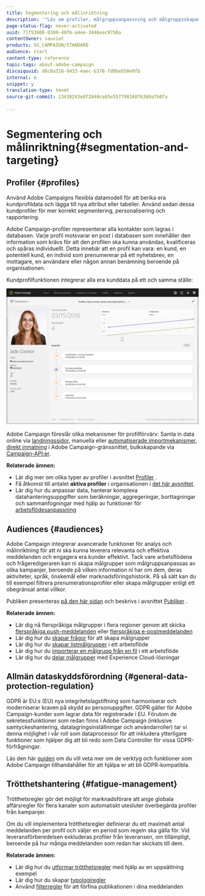 ```yaml
---
title: Segmentering och målinriktning
description: '"Läs om profiler, målgruppsanpassning och målgruppsskapande i Campaign: bygga målgrupper, importera kontakter för att dela målgrupper med Experience Cloud-lösningar och undvika reklamtrötthet."'
page-status-flag: never-activated
uuid: 71f53808-0309-49f6-a4ee-3446eac9758a
contentOwner: sauviat
products: SG_CAMPAIGN/STANDARD
audience: start
content-type: reference
topic-tags: about-adobe-campaign
discoiquuid: d8c8a318-9433-4aec-b378-fd0beb50e9fb
internal: n
snippet: y
translation-type: tm+mt
source-git-commit: 13430243e8f2840ca85e557798168f6380a7b0fa

---
```



# Segmentering och målinriktning{#segmentation-and-targeting}

## Profiler {#profiles}

Använd Adobe Campaigns flexibla datamodell för att berika era kundprofildata och lägga till nya attribut eller tabeller. Använd sedan dessa kundprofiler för mer korrekt segmentering, personalisering och rapportering.

Adobe Campaign-profiler representerar alla kontakter som lagras i databasen. Varje profil motsvarar en post i databasen som innehåller den information som krävs för att den profilen ska kunna användas, kvalificeras och spåras individuellt. Detta innebär att en profil kan vara: en kund, en potentiell kund, en individ som prenumererar på ett nyhetsbrev, en mottagare, en användare eller någon annan benämning beroende på organisationen.

Kundprofilfunktionen integrerar alla era kunddata på ett och samma ställe:

![](assets/mkt_hist_view.png)

Adobe Campaign föreslår olika mekanismer för profilförvärv: Samla in data online via [landningssidor](../../channels/using/getting-started-with-landing-pages.md), manuella eller [automatiserade importmekanismer](../../automating/using/about-data-import-and-export.md), [direkt inmatning](../../audiences/using/creating-profiles.md) i Adobe Campaign-gränssnittet, bulkskapande via [Campaign-API:er](../../api/using/about-campaign-standard-apis.md).

**Relaterade ämnen:**

* Lär dig mer om olika typer av profiler i avsnittet [Profiler](../../audiences/using/about-profiles.md) .
* Få åtkomst till antalet **aktiva profiler** i organisationen i [det här avsnittet](../../audiences/using/active-profiles.md).
* Lär dig hur du anpassar data, hanterar komplexa datahanteringsuppgifter som beräkningar, aggregeringar, borttagningar och sammanfogningar med hjälp av funktioner för [arbetsflödesanpassning](../../automating/using/about-targeting-activities.md)

## Audiences {#audiences}

Adobe Campaign integrerar avancerade funktioner för analys och målinriktning för att ni ska kunna leverera relevanta och effektiva meddelanden och engagera era kunder effektivt. Tack vare arbetsflödena och frågeredigeraren kan ni skapa målgrupper som målgruppsanpassas av olika kampanjer, beroende på vilken information ni har om dem, deras aktiviteter, språk, önskemål eller marknadsföringshistorik. På så sätt kan du till exempel filtrera prenumerationsprofiler eller skapa målgrupper enligt ett obegränsat antal villkor.

Publiken presenteras [på den här sidan](../../audiences/using/about-audiences.md) och beskrivs i avsnittet [Publiker](../../audiences/using/creating-audiences.md) .

**Relaterade ämnen:**

* Lär dig nå flerspråkiga målgrupper i flera regioner genom att skicka [flerspråkiga push-meddelanden](../../channels/using/creating-a-multilingual-push-notification.md) eller [flerspråkiga e-postmeddelanden](../../channels/using/creating-a-multilingual-email.md)
* Lär dig hur du [skapar frågor](../../audiences/using/creating-audiences.md#creating-query-audiences) för att skapa målgrupper
* Lär dig hur du [skapar listmålgrupper](../../audiences/using/creating-audiences.md#creating-list-audiences) i ett arbetsflöde
* Lär dig hur du [importerar en målgrupp från en fil](../../audiences/using/creating-audiences.md#creating-file-audiences) i ett arbetsflöde
* Lär dig hur du [delar målgrupper](../../audiences/using/creating-audiences.md#creating-experience-cloud-audiences) med Experience Cloud-lösningar

## Allmän dataskyddsförordning {#general-data-protection-regulation}

GDPR är EU:s (EU) nya integritetslagstiftning som harmoniserar och moderniserar kraven på skydd av personuppgifter. GDPR gäller för Adobe Campaign-kunder som lagrar data för registrerade i EU. Förutom de sekretessfunktioner som redan finns i Adobe Campaign (inklusive samtyckeshantering, datalagringsinställningar och användarroller) tar vi denna möjlighet i vår roll som dataprocessor för att inkludera ytterligare funktioner som hjälper dig att bli redo som Data Controller för vissa GDPR-förfrågningar.

Läs den här [guiden](https://docs.campaign.adobe.com/doc/standard/getting_started/en/ACS_GDPR.html) om du vill veta mer om de verktyg och funktioner som Adobe Campaign tillhandahåller för att hjälpa er att bli GDPR-kompatibla.

## Trötthetshantering {#fatigue-management}

Trötthetsregler gör det möjligt för marknadsförare att ange globala affärsregler för flera kanaler som automatiskt utesluter överbegärda profiler från kampanjer.

Om du vill implementera trötthetsregler definierar du ett maximalt antal meddelanden per profil och väljer en period som regeln ska gälla för. Vid leveransförberedelsen exkluderas profiler från leveransen, om tillämpligt, beroende på hur många meddelanden som redan har skickats till dem.

**Relaterade ämnen:**

* Lär dig hur du [utformar trötthetsregler](../../administration/using/fatigue-rules.md#examples) med hjälp av en uppsättning exempel
* Lär dig hur du skapar [typologiregler](../../administration/using/about-typology-rules.md)
* Använd [filterregler](../../administration/using/filtering-rules.md) för att förfina publikationen i dina meddelanden
